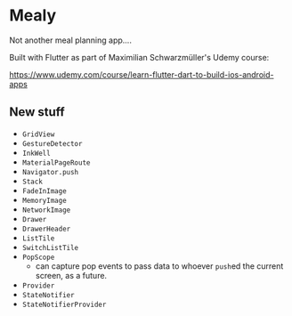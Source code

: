 # Mealy

Not another meal planning app....


Built with Flutter as part of Maximilian Schwarzmüller's Udemy course:
 
 https://www.udemy.com/course/learn-flutter-dart-to-build-ios-android-apps

## New stuff
- `GridView`
- `GestureDetector`
- `InkWell`
- `MaterialPageRoute`
- `Navigator.push`
- `Stack`
- `FadeInImage`
- `MemoryImage`
- `NetworkImage`
- `Drawer`
- `DrawerHeader`
- `ListTile`
- `SwitchListTile`
- `PopScope`
    - can capture pop events to pass data to whoever `push`ed the current screen, as a future.
- `Provider`
- `StateNotifier`
- `StateNotifierProvider`